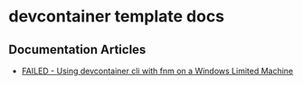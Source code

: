 # devcontainer template docs

## Documentation Articles

- [FAILED - Using devcontainer cli with fnm on a Windows Limited Machine](using-devcontainer-cli-with-fnm/README.md)